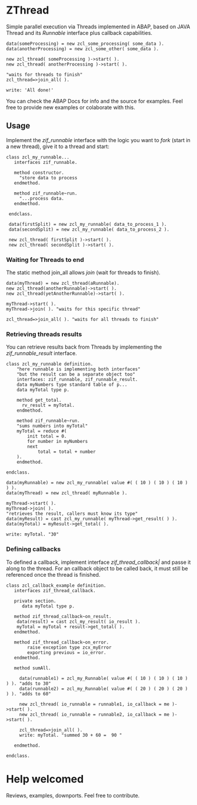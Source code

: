 # ZThread
Simple parallel execution via Threads implemented in ABAP, based on JAVA Thread and its *Runnable* interface plus callback capabilities. 
```
data(someProcessing) = new zcl_some_processing( some_data ).
data(anotherProcessing) = new zcl_some_other( some_data ).

new zcl_thread( someProcessing )->start( ).
new zcl_thread( anotherProcessing )->start( ).

"waits for threads to finish"
zcl_thread=>join_all( ).

write: 'All done!'
```
You can check the ABAP Docs for info and the source for examples. Feel free to provide new examples or colaborate with this.

## Usage
Implement the *zif_runnable* interface with the logic you want to *fork* (start in a new thread), give it to a thread and start:
```
class zcl_my_runnable...
   interfaces zif_runnable.
   
   method constructor.
     "store data to process
   endmethod.
   
   method zif_runnable~run.
     "...process data.	 
   endmethod.
  
 endclass.
 
 data(firstSplit) = new zcl_my_runnable( data_to_process_1 ).
 data(secondSplit) = new zcl_my_runnable( data_to_process_2 ).
 
 new zcl_thread( firstSplit )->start( ).
 new zcl_thread( secondSplit )->start( ).
```
### Waiting for Threads to end
The static method join_all allows *join* (wait for threads to finish).
```
data(myThread) = new zcl_thread(aRunnable).
new zcl_thread(anotherRunnable)->start( ).
new zcl_thread(yetAnotherRunnable)->start( ).

myThread->start( ).
myThread->join( ). "waits for this specific thread" 

zcl_thread=>join_all( ). "waits for all threads to finish" 

```
### Retrieving threads results
You can retrieve results back from Threads by implementing the *zif_runnable_result* interface.
```
class zcl_my_runnable definition.
	"here runnable is implementing both interfaces"
	"but the result can be a separate object too"
	interfaces: zif_runnable, zif_runnable_result.
	data myNumbers type standard table of p...
	data myTotal type p.
	
	method get_total.
	  rv_result = myTotal.
	endmethod.
	
	method zif_runnable~run.
	"sums numbers into myTotal"
	myTotal = reduce #( 
		init total = 0.
		for number in myNumbers
		next
			total = total + number
	).
	endmethod.
	
endclass.

data(myRunnable) = new zcl_my_runnable( value #( ( 10 ) ( 10 ) ( 10 ) ) ).
data(myThread) = new zcl_thread( myRunnable ).

myThread->start( ).
myThread->join( ).
"retrieves the result, callers must know its type"
data(myResult) = cast zcl_my_runnable( myThread->get_result( ) ).
data(myTotal) = myResult->get_total( ).

write: myTotal. "30"

```

### Defining callbacks
To defined a callback, implement interface *zif_thread_callback|* and passe it along to the thread. For an callback object to be called back, it must still be referenced once the thread is finished.
```
class zcl_callback_example definition.
   interfaces zif_thread_callback.
   
   private section.
      data myTotal type p.
   
   method zif_thread_callback~on_result.
   	data(result) = cast zcl_my_result( io_result ).
	myTotal = myTotal + result->get_total( ).
   endmethod.
   
   method zif_thread_callback~on_error.
      	raise exception type zcx_myError
	  	exporting previous = io_error.
   endmethod.
   
   method sumAll.
   
     data(runnable1) = zcl_my_Runnable( value #( ( 10 ) ( 10 ) ( 10 ) ) ). "adds to 30"
	 data(runnable2) = zcl_my_Runnable( value #( ( 20 ) ( 20 ) ( 20 ) ) ). "adds to 60"
	 
	 new zcl_thread( io_runnable = runnable1, io_callback = me )->start( ).
	 new zcl_thread( io_runnable = runnable2, io_callback = me )->start( ).
	 
	 zcl_thread=>join_all( ).
	 write: myTotal. "summed 30 + 60 =  90 "
   
   endmethod.
   
endclass.
```
# Help welcomed
Reviews, examples, downports. Feel free to contribute.
